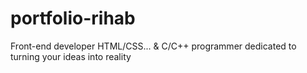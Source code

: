 # portfolio-rihab
Front-end developer HTML/CSS... &amp; C/C++ programmer dedicated to turning your ideas into reality
